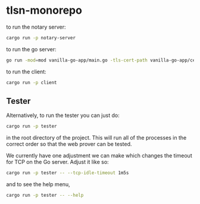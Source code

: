 # tlsn-monorepo

to run the notary server:

```sh
cargo run -p notary-server
```

to run the go server:

```sh
go run -mod=mod vanilla-go-app/main.go -tls-cert-path vanilla-go-app/certs/server-cert.pem -tls-key-path vanilla-go-app/certs/server-key.pem
```

to run the client:

```sh
cargo run -p client 
```

## Tester
Alternatively, to run the tester you can just do:
```sh
cargo run -p tester
```
in the root directory of the project.
This will run all of the processes in the correct order so that the web prover can be tested.

We currently have one adjustment we can make which changes the timeout for TCP on the Go server. 
Adjust it like so:
```sh
cargo run -p tester -- --tcp-idle-timeout 1m5s
```
and to see the help menu,
```sh
cargo run -p tester -- --help
```